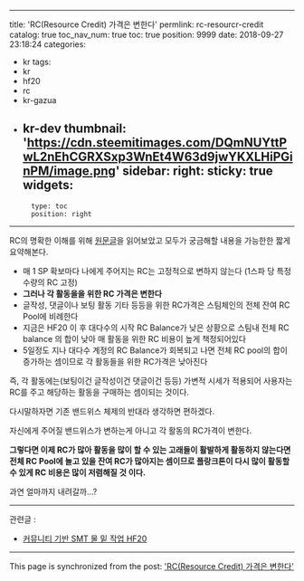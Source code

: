 
---
title: 'RC(Resource Credit) 가격은 변한다'
permlink: rc-resourcr-credit
catalog: true
toc_nav_num: true
toc: true
position: 9999
date: 2018-09-27 23:18:24
categories:
- kr
tags:
- kr
- hf20
- rc
- kr-gazua
- kr-dev
thumbnail: 'https://cdn.steemitimages.com/DQmNUYttPwL2nEhCGRXSxp3WnEt4W63d9jwYKXLHiPGinPM/image.png'
sidebar:
    right:
        sticky: true
widgets:
    -
        type: toc
        position: right
---


RC의 명확한 이해를 위해 [원문글](https://steemit.com/bandwidth/@steemitblog/blockchain-update-2-hf20-progress-and-bandwidth-changes)을 읽어보았고 모두가 궁금해할 내용을 가능한한 짧게 요약해본다.

* 매 1 SP 확보마다 나에게 주어지는 RC는 고정적으로 변하지 않는다 (1스파 당 특정 수량의 RC 고정)
* <b>그러나 각 활동을을 위한 RC 가격은 변한다</b>
* 글작성, 댓글이나 보팅 활동 기타 등등을 위한 RC가격은 스팀체인의 전체 잔여 RC Pool에 비례한다
* 지금은 HF20 이 후 대다수의 시작 RC Balance가 낮은 상황으로 스팀내 전체 RC balance 의 합이 낮아 매 활동을 위한 RC 비용이 높게 책정되어있다
* 5일정도 지나 대다수 계정의 RC Balance가 회복되고 나면 전체 RC pool의 합이 증가하는 셈이므로 각 활동들을 위한 RC가격은 낮아진다

즉, 각 활동에는(보팅이건 글작성이건 댓글이건 등등) 가변적 시세가 적용되어 사용자는 RC를 주고 해당하는 활동을 구매하는 셈이되는 것이다.

다시말하자면 기존 밴드위스 체제의 반대라 생각하면 편하겠다.

자신에게 주어질 밴드위스가 변하는게 아니고 각 활동의 RC가격이 변한다.

<b>그렇다면 이제 RC가 많아 활동을 많이 할 수 있는 고래들이 활발하게 활동하지 않는다면 전체 RC Pool에 놀고 있을 잔여 RC가 많아지는 셈이므로 플랑크톤이 다시 많이 활동할 수 있게 RC 비용은 많이 저렴해질 것 이다.</b>

과연 얼마까지 내려갈까...?

- - -

관련글 :

* [커뮤니티 기반 SMT 물 밑 작업 HF20](https://steemit.com/kr/@jaydih/smt-hf20)

- - -

This page is synchronized from the post: ['RC(Resource Credit) 가격은 변한다'](https://steemit.com/@jaydih/rc-resourcr-credit)
